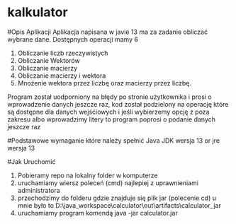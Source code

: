 # kalkulator

#Opis Aplikacji
Aplikacja napisana w javie 13 ma za zadanie obliczać wybrane dane. Dostępnych operacji mamy 6
1. Obliczanie liczb rzeczywistych
2. Obliczanie Wektorów
3. Obliczanie macierzy
4. Obliczanie macierzy i wektora
5. Mnożenie wektora przez liczbę oraz macierzy przez liczbę.

Program został uodporniony na błędy po stronie użytkownika i prosi o wprowadzenie danych jeszcze raz, kod został podzielony na operację które są dostępne dla danych wejśćiowych i jeśli wybierzemy opcję z poza zakresu albo wprowadzimy litery to program poprosi o podanie danych jeszcze raz

#Podstawowe wymaganie które należy spełnić
Java JDK wersja 13 or jre wersja 13

#Jak Uruchomić
1. Pobieramy repo na lokalny folder w komputerze
2. uruchamiamy wiersz poleceń (cmd) najlepiej z uprawnieniami administratora
3. przechodzimy do folderu gdzie znajduje się plik jar (polecenie cd) u mnie było to D:\java_workspace\calculator\out\artifacts\calculator_jar
4. uruchamiamy program komendą java -jar calculator.jar
